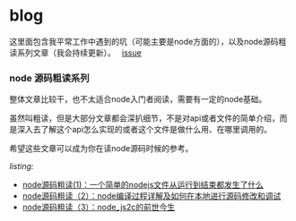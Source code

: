 # blog
这里面包含我平常工作中遇到的坑（可能主要是node方面的），以及node源码粗读系列文章（我会持续更新）。  
[issue](https://github.com/xtx1130/blog/issues)

### node 源码粗读系列
整体文章比较干，也不太适合node入门者阅读，需要有一定的node基础。

虽然叫粗读，但是大部分文章都会深扒细节，不是对api或者文件的简单介绍，而是深入去了解这个api怎么实现的或者这个文件是做什么用、在哪里调用的。

希望这些文章可以成为你在读node源码时候的参考。

*listing:*  
- [node源码粗读(1)：一个简单的nodejs文件从运行到结束都发生了什么](https://github.com/xtx1130/blog/issues/5)
- [node源码粗读（2）：node编译过程详解及如何在本地进行源码修改和调试](https://github.com/xtx1130/blog/issues/9)
- [node源码粗读（3）：node_js2c的前世今生](https://github.com/xtx1130/blog/issues/10)
